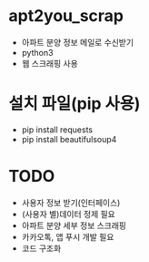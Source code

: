 # apt2you_scrap
- 아파트 분양 정보 메일로 수신받기
- python3
- 웹 스크래핑 사용

# 설치 파일(pip 사용)
- pip install requests
- pip install beautifulsoup4

# TODO
- 사용자 정보 받기(인터페이스)
- (사용자 별)데이터 정제 필요
- 아파트 분양 세부 정보 스크래핑
- 카카오톡, 앱 푸시 개발 필요
- 코드 구조화
